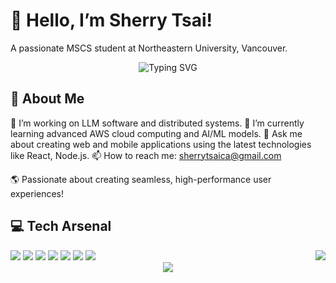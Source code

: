 # 👋 Hello, I’m Sherry Tsai!
A passionate MSCS student at Northeastern University, Vancouver.

<div align="center">
  <img src="https://readme-typing-svg.herokuapp.com?font=Fira+Code&size=25&duration=3000&pause=1000&color=5CBDD8&center=true&vCenter=true&width=435&lines=Full-Stack+Developer" alt="Typing SVG" />
</div>


## 🚀 About Me

 🔭 I’m working on LLM software and distributed systems.
 🌱 I’m currently learning advanced AWS cloud computing and AI/ML models.
 💬 Ask me about creating web and mobile applications using the latest technologies like React, Node.js.
 📫 How to reach me: sherrytsaica@gmail.com

🌎 Passionate about creating seamless, high-performance user experiences!

## 💻 Tech Arsenal

<img align="right" src="https://github-readme-stats.vercel.app/api/top-langs/?username=BodhiForge&layout=compact&theme=radical&icon_color=5CBDD8&bg_color=30,e96443,904e95&title_color=fff&text_color=fff&hide_border=true">

<div align="left">
  <img src="https://img.shields.io/badge/-Python-3776AB?style=for-the-badge&logo=python&logoColor=white" />
  <img src="https://img.shields.io/badge/-PyTorch-EE4C2C?style=for-the-badge&logo=pytorch&logoColor=white" />
  <img src="https://img.shields.io/badge/-Scikit--learn-F7931E?style=for-the-badge&logo=scikit-learn&logoColor=white" />
  <img src="https://img.shields.io/badge/-Pandas-150458?style=for-the-badge&logo=pandas&logoColor=white" />
  <img src="https://img.shields.io/badge/-SQL-4479A1?style=for-the-badge&logo=postgresql&logoColor=white" />
  <img src="https://img.shields.io/badge/-Docker-2496ED?style=for-the-badge&logo=docker&logoColor=white" />
  <img src="https://img.shields.io/badge/-AWS-232F3E?style=for-the-badge&logo=amazon-aws&logoColor=white" />
</div>

<div align="center">
  <img src="https://github-profile-trophy.vercel.app/?username=BodhiForge&theme=radical&no-frame=true&no-bg=true&margin-w=4&row=1" />
</div>
